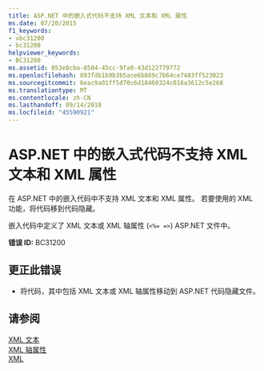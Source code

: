 ```yaml
---
title: ASP.NET 中的嵌入式代码不支持 XML 文本和 XML 属性
ms.date: 07/20/2015
f1_keywords:
- vbc31200
- bc31200
helpviewer_keywords:
- BC31200
ms.assetid: 053e8cba-8584-45cc-9fa0-43d122779772
ms.openlocfilehash: 893fdb1b9b3b5ace6b869c7b64ce7483ff523023
ms.sourcegitcommit: 6eac9a01ff5d70c6d18460324c016a3612c5e268
ms.translationtype: MT
ms.contentlocale: zh-CN
ms.lasthandoff: 09/14/2018
ms.locfileid: "45590921"
---
```

# <a name="xml-literals-and-xml-properties-are-not-supported-in-embedded-code-within-aspnet"></a>ASP.NET 中的嵌入式代码不支持 XML 文本和 XML 属性
在 ASP.NET 中的嵌入代码中不支持 XML 文本和 XML 属性。 若要使用的 XML 功能，将代码移到代码隐藏。  
  
 嵌入代码中定义了 XML 文本或 XML 轴属性 (`<%= =>`) ASP.NET 文件中。  
  
 **错误 ID:** BC31200  
  
## <a name="to-correct-this-error"></a>更正此错误  
  
-   将代码，其中包括 XML 文本或 XML 轴属性移动到 ASP.NET 代码隐藏文件。  
  
## <a name="see-also"></a>请参阅  
 [XML 文本](../../../visual-basic/language-reference/xml-literals/index.md)  
 [XML 轴属性](../../../visual-basic/language-reference/xml-axis/index.md)  
 [XML](../../../visual-basic/programming-guide/language-features/xml/index.md)
